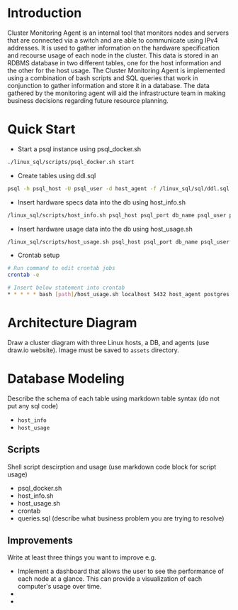 # Introduction
Cluster Monitoring Agent is an internal tool that 
monitors nodes and servers that are connected via 
a switch and are able to communicate using IPv4 
addresses. It is used to gather information on the 
hardware specification and recourse usage of each 
node in the cluster. This data is stored in an RDBMS 
database in two different tables, one for the host 
information and the other for the host usage. The 
Cluster Monitoring Agent is implemented using a 
combination of bash scripts and SQL queries that 
work in conjunction to gather information and store 
it in a database. The data gathered by the monitoring 
agent will aid the infrastructure team in making 
business decisions regarding future resource planning. 


# Quick Start
- Start a psql instance using psql_docker.sh
``` bash 
./linux_sql/scripts/psql_docker.sh start 
```
- Create tables using ddl.sql
``` bash
psql -h psql_host -U psql_user -d host_agent -f /linux_sql/sql/ddl.sql 
```
- Insert hardware specs data into the db using host_info.sh
``` bash
/linux_sql/scripts/host_info.sh psql_host psql_port db_name psql_user psql_password 
```
- Insert hardware usage data into the db using host_usage.sh
``` bash
/linux_sql/scripts/host_usage.sh psql_host psql_port db_name psql_user psql_password 
```
- Crontab setup
``` bash
# Run command to edit crontab jobs
crontab -e

# Insert below statement into crontab
* * * * * bash [path]/host_usage.sh localhost 5432 host_agent postgres password > /tmp/host_usage.log
```

# Architecture Diagram
Draw a cluster diagram with three Linux hosts, a DB, and agents (use draw.io website). Image must be saved to `assets` directory.

# Database Modeling
Describe the schema of each table using markdown table syntax (do not put any sql code)
- `host_info`
- `host_usage`

## Scripts
Shell script descirption and usage (use markdown code block for script usage)
- psql_docker.sh
- host_info.sh
- host_usage.sh
- crontab
- queries.sql (describe what business problem you are trying to resolve)

## Improvements 
Write at least three things you want to improve 
e.g. 
- Implement a dashboard that allows the user to see the performance of each node at a glance. This can provide a visualization of each computer's usage over 
 time.
-  
- 